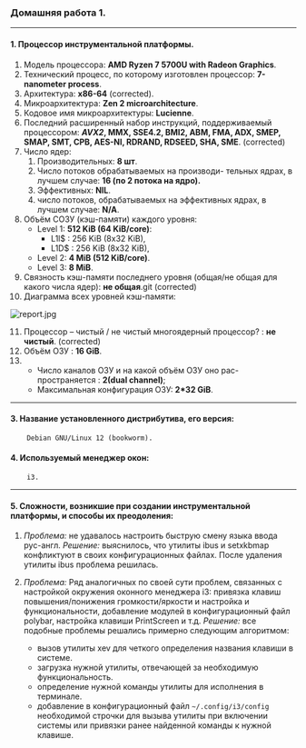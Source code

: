 
### Домашняя работа 1.
___

#### 1. Процессор инструментальной платформы.

1) Модель процессора: **AMD Ryzen 7 5700U with Radeon Graphics**.
2)  Технический процесс, по которому изготовлен процессор: **7-nanometer process**.
3)  Архитектура: **x86-64** (corrected).
4)  Микроархитектура: **Zen 2 microarchitecture**. 
5)  Кодовое имя микроархитектуры: **Lucienne**.
6)  Последний расширенный набор инструкций, поддерживаемый процессором: **_AVX2_, MMX, SSE4.2, BMI2, ABM, FMA, ADX, SMEP, SMAP, SMT, CPB, AES-NI, RDRAND, RDSEED, SHA, SME**. (corrected)
7)  Число ядер:
	1. Производительных: **8 шт**.
	2. Число потоков обрабатываемых на производи-
           тельных ядрах, в лучшем случае: **16 (по 2 потока на ядро).**
	3. Эффективных: **NIL**.
	4. число потоков, обрабатываемых на эффективных
	   ядрах, в лучшем случае: **N/A**.
8)  Объём СОЗУ (кэш-памяти) каждого уровня:
	  - Level 1: **512 KiB (64 KiB/core)**: 
		   +  L1l$ : 256 KiB (8x32 KiB),
		   +  L1D$ : 256 KiB (8x32 KiB),
	  - Level 2: **4 MiB (512 KiB/core)**.
	  - Level 3: **8 MiB**.
9)  Cвязность кэш-памяти последнего уровня (общая/не общая
    для какого числа ядер): **не общая**.git  (corrected)
10)  Диаграмма всех уровней кэш-памяти:    
 
![report.jpg](https://raw.githubusercontent.com/yurec26/spbstu_1/master/%D1%81%D0%B2%D1%8F%D0%B7%D0%BD%D0%BE%D1%81%D1%82%D1%8C%20%D0%BA%D1%8D%D1%88%D0%B0.jpg)


11)  Процессор – чистый / не чистый многоядерный процессор? : **не чистый**. (corrected)
12)  Объём ОЗУ : **16 GiB**.
13) - Число каналов ОЗУ и на какой объём ОЗУ оно рас-
    пространяется : **2(dual channel)**; 
    - Максимальная конфигурация ОЗУ: **2*32 GiB**.
___

#### 3. Название установленного дистрибутива, его версия: 
        Debian GNU/Linux 12 (bookworm).
#### 4. Используемый менеджер окон: 
        i3.
___

#### 5. Сложности, возникшие при создании инструментальной платформы, и способы их преодоления:

1. *Проблема:* не удавалось настроить быструю смену языка ввода рус-англ.
   *Решение:* выяснилось, что утилиты ibus и setxkbmap конфликтуют в своих конфигурационных файлах. После удаления утилиты ibus проблема решилась.

2.  *Проблема:* Ряд аналогичных по своей сути проблем, связанных с настройкой окружения оконного менеджера i3: привязка клавиш повышения/понижения громкости/яркости и настройка и функциональности, добавление модулей в конфигурационный файл polybar, настройка клавиши PrintScreen и т.д.
   *Решение:* все подобные проблемы решались примерно следующим алгоритмом: 
    -  вызов утилиты xev для четкого определения названия клавиши в системе.
    -  загрузка нужной утилиты, отвечающей за необходимую функциональность.
    -  определение нужной команды утилиты для исполнения в терминале.
    -  добавление в конфигурационный файл `~/.config/i3/config` необходимой строчки для вызыва утилиты при включении системы или привязки ранее найденной команды к нужной клавише.


